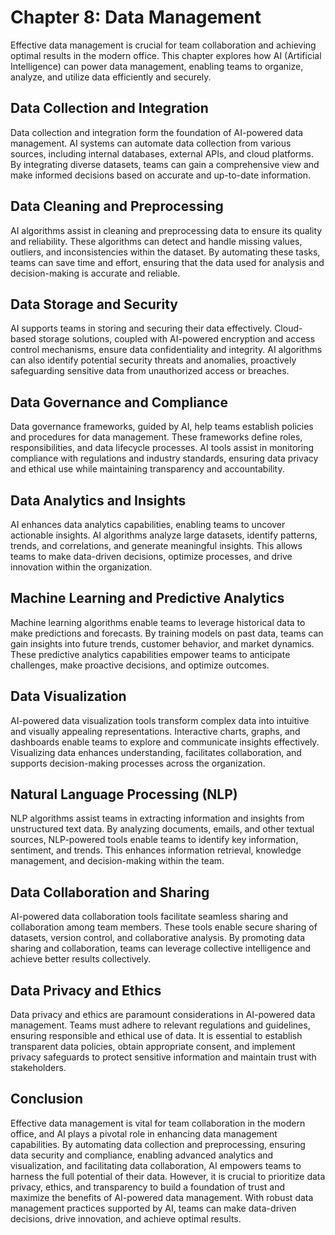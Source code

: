 Chapter 8: Data Management
==========================

Effective data management is crucial for team collaboration and achieving optimal results in the modern office. This chapter explores how AI (Artificial Intelligence) can power data management, enabling teams to organize, analyze, and utilize data efficiently and securely.

Data Collection and Integration
-------------------------------

Data collection and integration form the foundation of AI-powered data management. AI systems can automate data collection from various sources, including internal databases, external APIs, and cloud platforms. By integrating diverse datasets, teams can gain a comprehensive view and make informed decisions based on accurate and up-to-date information.

Data Cleaning and Preprocessing
-------------------------------

AI algorithms assist in cleaning and preprocessing data to ensure its quality and reliability. These algorithms can detect and handle missing values, outliers, and inconsistencies within the dataset. By automating these tasks, teams can save time and effort, ensuring that the data used for analysis and decision-making is accurate and reliable.

Data Storage and Security
-------------------------

AI supports teams in storing and securing their data effectively. Cloud-based storage solutions, coupled with AI-powered encryption and access control mechanisms, ensure data confidentiality and integrity. AI algorithms can also identify potential security threats and anomalies, proactively safeguarding sensitive data from unauthorized access or breaches.

Data Governance and Compliance
------------------------------

Data governance frameworks, guided by AI, help teams establish policies and procedures for data management. These frameworks define roles, responsibilities, and data lifecycle processes. AI tools assist in monitoring compliance with regulations and industry standards, ensuring data privacy and ethical use while maintaining transparency and accountability.

Data Analytics and Insights
---------------------------

AI enhances data analytics capabilities, enabling teams to uncover actionable insights. AI algorithms analyze large datasets, identify patterns, trends, and correlations, and generate meaningful insights. This allows teams to make data-driven decisions, optimize processes, and drive innovation within the organization.

Machine Learning and Predictive Analytics
-----------------------------------------

Machine learning algorithms enable teams to leverage historical data to make predictions and forecasts. By training models on past data, teams can gain insights into future trends, customer behavior, and market dynamics. These predictive analytics capabilities empower teams to anticipate challenges, make proactive decisions, and optimize outcomes.

Data Visualization
------------------

AI-powered data visualization tools transform complex data into intuitive and visually appealing representations. Interactive charts, graphs, and dashboards enable teams to explore and communicate insights effectively. Visualizing data enhances understanding, facilitates collaboration, and supports decision-making processes across the organization.

Natural Language Processing (NLP)
---------------------------------

NLP algorithms assist teams in extracting information and insights from unstructured text data. By analyzing documents, emails, and other textual sources, NLP-powered tools enable teams to identify key information, sentiment, and trends. This enhances information retrieval, knowledge management, and decision-making within the team.

Data Collaboration and Sharing
------------------------------

AI-powered data collaboration tools facilitate seamless sharing and collaboration among team members. These tools enable secure sharing of datasets, version control, and collaborative analysis. By promoting data sharing and collaboration, teams can leverage collective intelligence and achieve better results collectively.

Data Privacy and Ethics
-----------------------

Data privacy and ethics are paramount considerations in AI-powered data management. Teams must adhere to relevant regulations and guidelines, ensuring responsible and ethical use of data. It is essential to establish transparent data policies, obtain appropriate consent, and implement privacy safeguards to protect sensitive information and maintain trust with stakeholders.

Conclusion
----------

Effective data management is vital for team collaboration in the modern office, and AI plays a pivotal role in enhancing data management capabilities. By automating data collection and preprocessing, ensuring data security and compliance, enabling advanced analytics and visualization, and facilitating data collaboration, AI empowers teams to harness the full potential of their data. However, it is crucial to prioritize data privacy, ethics, and transparency to build a foundation of trust and maximize the benefits of AI-powered data management. With robust data management practices supported by AI, teams can make data-driven decisions, drive innovation, and achieve optimal results.
